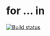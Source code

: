 # for ... in

[![Build status](https://ci.appveyor.com/api/projects/status/c0x5d4s1indq4257?svg=true)](https://ci.appveyor.com/project/Kohstantih/for-in-ajs-task-5)